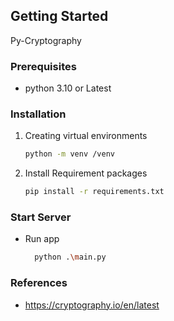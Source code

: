 <!-- GETTING STARTED -->

## Getting Started

Py-Cryptography

### Prerequisites

- python 3.10 or Latest

### Installation

1. Creating virtual environments

   ```sh
   python -m venv /venv
   ```

2. Install Requirement packages

   ```sh
   pip install -r requirements.txt
   ```

### Start Server

- Run app

  ```sh
    python .\main.py
  ```

### References

- https://cryptography.io/en/latest

